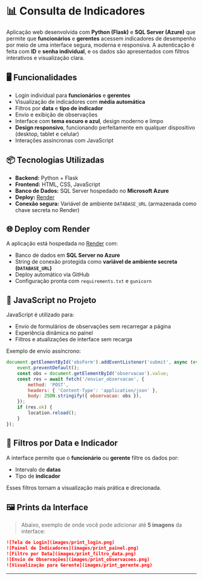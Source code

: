 
# 📊 Consulta de Indicadores

Aplicação web desenvolvida com **Python (Flask)** e **SQL Server (Azure)** que permite que **funcionários** e **gerentes** acessem indicadores de desempenho por meio de uma interface segura, moderna e responsiva. A autenticação é feita com **ID** e **senha individual**, e os dados são apresentados com filtros interativos e visualização clara.

## 🖥️ Funcionalidades

- Login individual para **funcionários** e **gerentes**  
- Visualização de indicadores com **média automática**  
- Filtros por **data** e **tipo de indicador**  
- Envio e exibição de observações  
- Interface com **tema escuro e azul**, design moderno e limpo  
- **Design responsivo**, funcionando perfeitamente em qualquer dispositivo (desktop, tablet e celular)  
- Interações assíncronas com JavaScript  

## 📦 Tecnologias Utilizadas

- **Backend:** Python + Flask  
- **Frontend:** HTML, CSS, JavaScript  
- **Banco de Dados:** SQL Server hospedado no **Microsoft Azure**  
- **Deploy:** [Render](https://render.com/)  
- **Conexão segura:** Variável de ambiente `DATABASE_URL` (armazenada como chave secreta no Render)

## 🌐 Deploy com Render

A aplicação está hospedada no [Render](https://render.com/) com:

- Banco de dados em **SQL Server no Azure**  
- String de conexão protegida como **variável de ambiente secreta (`DATABASE_URL`)**  
- Deploy automático via GitHub  
- Configuração pronta com `requirements.txt` e `gunicorn`

## 🧠 JavaScript no Projeto

JavaScript é utilizado para:

- Envio de formulários de observações sem recarregar a página  
- Experiência dinâmica no painel  
- Filtros e atualizações de interface sem recarga  

Exemplo de envio assíncrono:

```javascript
document.getElementById('obsForm').addEventListener('submit', async (event) => {
    event.preventDefault();
    const obs = document.getElementById('observacao').value;
    const res = await fetch('/enviar_observacao', {
        method: 'POST',
        headers: { 'Content-Type': 'application/json' },
        body: JSON.stringify({ observacao: obs }),
    });
    if (res.ok) {
        location.reload();
    }
});
```

## 📅 Filtros por Data e Indicador

A interface permite que o **funcionário** ou **gerente** filtre os dados por:

- Intervalo de **datas**  
- Tipo de **indicador**

Esses filtros tornam a visualização mais prática e direcionada.

## 🖼️ Prints da Interface

> Abaixo, exemplo de onde você pode adicionar até **5 imagens** da interface:

```markdown
![Tela de Login](images/print_login.png)
![Painel de Indicadores](images/print_painel.png)
![Filtro por Data](images/print_filtro_data.png)
![Envio de Observações](images/print_observacoes.png)
![Visualização para Gerente](images/print_gerente.png)
```

---
